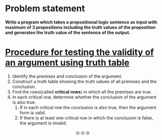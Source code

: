 # Problem statement

**Write a program which takes a propositional logic sentence as input with maximum of 3 propositions including the truth values**
**of the proposition and generates the truth value of the sentence of the output.**

# <ins>Procedure for testing the validity of an argument using truth table</ins>

1. Identify the premises and conclusion of the argument.
2. Construct a truth table showing the truth values of all premises and the conclusion.
3. Find the rows(called **critical rows**) in which all the premises are true.
4. In each critical row, determine whether the conclusion of the argument is also true.
	1. If in each critical row the conclusion is also true, then the argument form is valid.
	2. If there is at least one critical row in which the conclusion is false, the argument is invalid.

<p align = "center">
&#9678; &#9678; &#9678;
</p>
